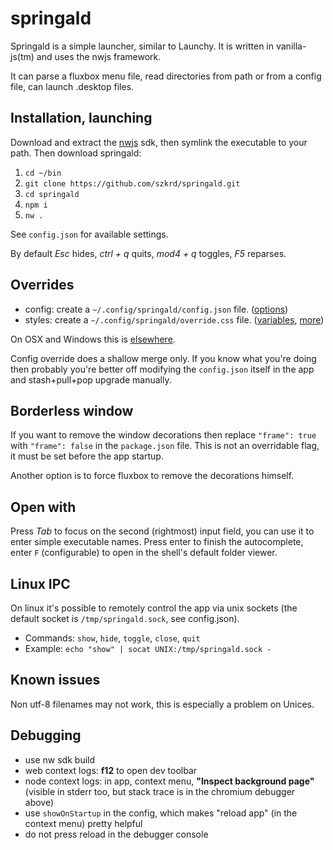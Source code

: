# springald

Springald is a simple launcher, similar to Launchy. It is written in vanilla-js(tm) and
uses the nwjs framework.

It can parse a fluxbox menu file, read directories from path or from a config file,
can launch .desktop files.

## Installation, launching

Download and extract the [nwjs](https://nwjs.io/) sdk,
then symlink the executable to your path.
Then download springald:

1. `cd ~/bin`
2. `git clone https://github.com/szkrd/springald.git`
3. `cd springald`
4. `npm i`
5. `nw .`

See `config.json` for available settings.

By default
_Esc_ hides,
_ctrl + q_ quits,
_mod4 + q_ toggles,
_F5_ reparses.

## Overrides

* config: create a `~/.config/springald/config.json` file. ([options](./config.json))
* styles: create a `~/.config/springald/override.css` file. ([variables](./styles/variables.css), [more](./styles/springald.css))

On OSX and Windows this is [elsewhere](http://docs.nwjs.io/en/latest/References/App/#appdatapath).

Config override does a shallow merge only. If you know what you're doing
then probably you're better off modifying the `config.json` itself in the app
and stash+pull+pop upgrade manually.

## Borderless window

If you want to remove the window decorations then replace `"frame": true`
with `"frame": false` in the `package.json` file. This is not an overridable
flag, it must be set before the app startup.

Another option is to force fluxbox to remove the decorations himself.

## Open with

Press _Tab_ to focus on the second (rightmost) input field,
you can use it to enter simple executable names. Press enter
to finish the autocomplete, enter `F` (configurable) to open
in the shell's default folder viewer.

## Linux IPC

On linux it's possible to remotely control the app via unix sockets
(the default socket is `/tmp/springald.sock`, see config.json).

- Commands: `show`, `hide`, `toggle`, `close`, `quit`
- Example: `echo "show" | socat UNIX:/tmp/springald.sock -`

## Known issues

Non utf-8 filenames may not work, this is especially a problem on Unices.

## Debugging

- use nw sdk build
- web context logs: **f12** to open dev toolbar
- node context logs: in app, context menu, **"Inspect background page"**  
  (visible in stderr too, but stack trace is in the chromium debugger above)
- use `showOnStartup` in the config, which makes "reload app" (in the context menu) pretty helpful
- do not press reload in the debugger console
